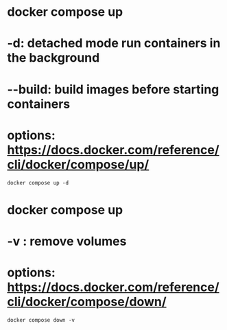 # docker compose up
# -d: detached mode run containers in the background
# --build: build images before starting containers
# options: https://docs.docker.com/reference/cli/docker/compose/up/

```
docker compose up -d
```

# docker compose up
# -v : remove volumes
# options: https://docs.docker.com/reference/cli/docker/compose/down/

```
docker compose down -v
```

